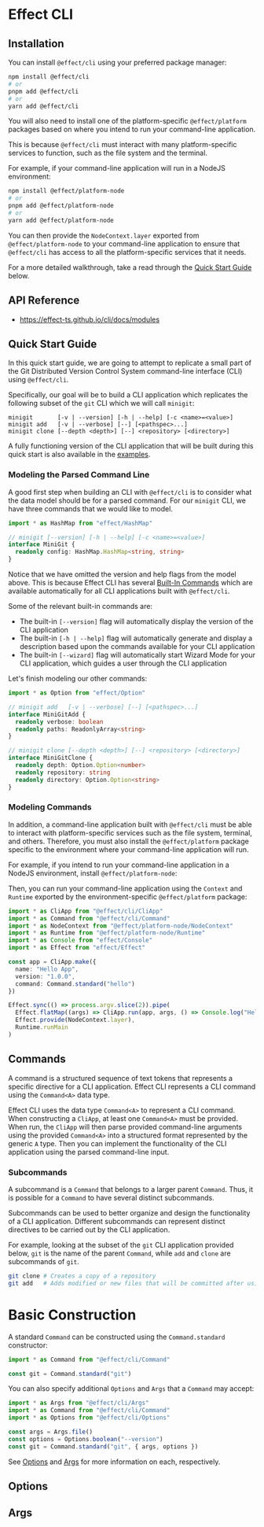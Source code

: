 # Effect CLI

## Installation

You can install `@effect/cli` using your preferred package manager:

```sh
npm install @effect/cli
# or
pnpm add @effect/cli
# or
yarn add @effect/cli
```

You will also need to install one of the platform-specific `@effect/platform` packages based on where you intend to run your command-line application.

This is because `@effect/cli` must interact with many platform-specific services to function, such as the file system and the terminal.

For example, if your command-line application will run in a NodeJS environment:

```sh
npm install @effect/platform-node
# or
pnpm add @effect/platform-node
# or
yarn add @effect/platform-node
```

You can then provide the `NodeContext.layer` exported from `@effect/platform-node` to your command-line application to ensure that `@effect/cli` has access to all the platform-specific services that it needs.

For a more detailed walkthrough, take a read through the [Quick Start Guide](#quick-start-guide) below.

## API Reference

- https://effect-ts.github.io/cli/docs/modules

## Quick Start Guide

In this quick start guide, we are going to attempt to replicate a small part of the Git Distributed Version Control System command-line interface (CLI) using `@effect/cli`.

Specifically, our goal will be to build a CLI application which replicates the following subset of the `git` CLI which we will call `minigit`:

```
minigit       [-v | --version] [-h | --help] [-c <name>=<value>]
minigit add   [-v | --verbose] [--] [<pathspec>...]
minigit clone [--depth <depth>] [--] <repository> [<directory>]
```

A fully functioning version of the CLI application that will be built during this quick start is also available in the [examples](./examples/git.ts).

### Modeling the Parsed Command Line

A good first step when building an CLI with `@effect/cli` is to consider what the data model should be for a parsed command. For our `minigit` CLI, we have three commands that we would like to model.

```ts
import * as HashMap from "effect/HashMap"

// minigit [--version] [-h | --help] [-c <name>=<value>]
interface MiniGit {
  readonly config: HashMap.HashMap<string, string>
}
```

Notice that we have omitted the version and help flags from the model above. This is because Effect CLI has several [Built-In Commands](#built-in-commands) which are available automatically for all CLI applications built with `@effect/cli`.

Some of the relevant built-in commands are:

- The built-in `[--version]` flag will automatically display the version of the CLI application
- The built-in `[-h | --help]` flag will automatically generate and display a description based upon the commands available for your CLI application
- The built-in `[--wizard]` flag will automatically start Wizard Mode for your CLI application, which guides a user through the CLI application

Let's finish modeling our other commands:

```ts
import * as Option from "effect/Option"

// minigit add   [-v | --verbose] [--] [<pathspec>...]
interface MiniGitAdd {
  readonly verbose: boolean
  readonly paths: ReadonlyArray<string>
}

// minigit clone [--depth <depth>] [--] <repository> [<directory>]
interface MiniGitClone {
  readonly depth: Option.Option<number>
  readonly repository: string
  readonly directory: Option.Option<string>
}
```

### Modeling Commands

In addition, a command-line application built with `@effect/cli` must be able to interact with platform-specific services such as the file system, terminal, and others. Therefore, you must also install the `@effect/platform` package specific to the environment where your command-line application will run.

For example, if you intend to run your command-line application in a NodeJS environment, install `@effect/platform-node`:


Then, you can run your command-line application using the `Context` and `Runtime` exported by the environment-specific `@effect/platform` package:

```ts
import * as CliApp from "@effect/cli/CliApp"
import * as Command from "@effect/cli/Command"
import * as NodeContext from "@effect/platform-node/NodeContext"
import * as Runtime from "@effect/platform-node/Runtime"
import * as Console from "effect/Console"
import * as Effect from "effect/Effect"

const app = CliApp.make({
  name: "Hello App",
  version: "1.0.0",
  command: Command.standard("hello")
})

Effect.sync(() => process.argv.slice(2)).pipe(
  Effect.flatMap((args) => CliApp.run(app, args, () => Console.log("Hello, World!"))),
  Effect.provide(NodeContext.layer),
  Runtime.runMain
)
```

## Commands

A command is a structured sequence of text tokens that represents a specific directive for a CLI application. Effect CLI represents a CLI command using the `Command<A>` data type.

Effect CLI uses the data type `Command<A>` to represent a CLI command. When constructing a `CliApp`, at least one `Command<A>` must be provided. When run, the `CliApp` will then parse provided command-line arguments using the provided `Command<A>` into a structured format represented by the generic `A` type. Then you can implement the functionality of the CLI application using the parsed command-line input.

### Subcommands

A subcommand is a `Command` that belongs to a larger parent `Command`. Thus, it is possible for a `Command` to have several distinct subcommands.

Subcommands can be used to better organize and design the functionality of a CLI application. Different subcommands can represent distinct directives to be carried out by the CLI application.

For example, looking at the subset of the `git` CLI application provided below, `git` is the name of the parent `Command`, while `add` and `clone` are subcommands of `git`.

```sh
git clone # Creates a copy of a repository
git add   # Adds modified or new files that will be committed after using git commit
```

# Basic Construction

A standard `Command` can be constructed using the `Command.standard` constructor:

```ts
import * as Command from "@effect/cli/Command"

const git = Command.standard("git")
```

You can also specify additional `Options` and `Args` that a `Command` may accept:

```ts
import * as Args from "@effect/cli/Args"
import * as Command from "@effect/cli/Command"
import * as Options from "@effect/cli/Options"

const args = Args.file()
const options = Options.boolean("--version")
const git = Command.standard("git", { args, options })
```

See [Options](#options) and [Args](#args) for more information on each, respectively.

## Options

## Args
